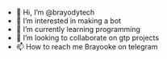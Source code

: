 - 👋 Hi, I’m @brayodytech
- 👀 I’m interested in making a bot
- 🌱 I’m currently learning programming 
- 💞️ I’m looking to collaborate on gtp projects 
- 📫 How to reach me Brayooke on telegram 

<!---
brayodytech/brayodytech is a ✨ special ✨ repository because its `README.md` (this file) appears on your GitHub profile.
You can click the Preview link to take a look at your changes.
--->
